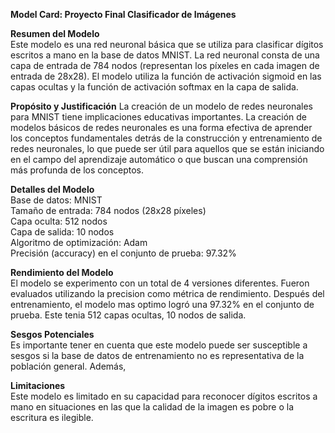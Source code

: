 **Model Card: Proyecto Final Clasificador de Imágenes**   


**Resumen del Modelo**  
Este modelo es una red neuronal básica que se utiliza para clasificar dígitos escritos a mano en la base de datos MNIST. La red neuronal consta de una capa de entrada de 784 nodos (representan los píxeles en cada imagen de entrada de 28x28). El modelo utiliza la función de activación sigmoid en las capas ocultas y la función de activación softmax en la capa de salida.


**Propósito y Justificación**
La creación de un modelo de redes neuronales para MNIST tiene implicaciones educativas importantes. La creación de modelos básicos de redes neuronales es una forma efectiva de aprender los conceptos fundamentales detrás de la construcción y entrenamiento de redes neuronales, lo que puede ser útil para aquellos que se están iniciando en el campo del aprendizaje automático o que buscan una comprensión más profunda de los conceptos.


**Detalles del Modelo**  
Base de datos: MNIST  
Tamaño de entrada: 784 nodos (28x28 píxeles)  
Capa oculta: 512 nodos  
Capa de salida: 10 nodos  
Algoritmo de optimización: Adam  
Precisión (accuracy) en el conjunto de prueba: 97.32%


**Rendimiento del Modelo**  
El modelo se experimento con un total de 4 versiones diferentes. Fueron evaluados utilizando la precision como métrica de rendimiento. Después del entrenamiento, el modelo mas optimo logró una 97.32% en el conjunto de prueba. Este tenia 512 capas ocultas, 10 nodos de salida. 


**Sesgos Potenciales**  
Es importante tener en cuenta que este modelo puede ser susceptible a sesgos si la base de datos de entrenamiento no es representativa de la población general. Además,


**Limitaciones**  
Este modelo es limitado en su capacidad para reconocer dígitos escritos a mano en situaciones en las que la calidad de la imagen es pobre o la escritura es ilegible.
